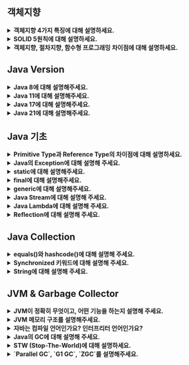 <!--
<details>
  <summary><b></b></summary>

  ---

  <details>
    <summary></summary>
  </details>
</details> 
-->

## 객체지향
<details>
  <summary><b>객체지향 4가지 특징에 대해 설명하세요.</b></summary>

  - 객체지향 4가지 특성 중 적용한 특성이 있나요?
  - 오버로딩과 오버라이딩 차이점에 대해 설명하세요.
  - 클래스, 객체, 인스턴스 차이에 대해 설명하세요.
  - 접근 제어자에 대해 설명하세요.
  - 추상 클래스와 인터페이스 차이점에 대해 설명하세요.
  - 본인은 어떤 기준으로 추상 클래스와 인터페이스를 사용하는지 알려주세요.
</details>
<details>
  <summary><b>SOLID 5원칙에 대해 설명하세요.</b></summary>

  - SOLID 원칙에서 가장 중요하다고 생각하는 원칙이 있나요?
  - DIP를 적용해본 경험이 있나요?
</details>
<details>
  <summary><b>객체지향, 절차지향, 함수형 프로그래밍 차이점에 대해 설명하세요.</b></summary>

  - 자바의 함수형 프로그래밍 예시를 설명하세요.
  - 일급 객체에 대해 설명하세요.
</details>

## Java Version

<details>
  <summary><b>Java 8에 대해 설명해주세요.</b></summary>

</details>
<details>
  <summary><b>Java 11에 대해 설명해주세요.</b></summary>

</details>

<details>
  <summary><b>Java 17에 대해 설명해주세요.</b></summary>

</details>

<details>
  <summary><b>Java 21에 대해 설명해주세요.</b></summary>

  - Virtual Thread에 대해 설명해주세요.
</details>

## Java 기초

<details>
  <summary><b>Primitive Type과 Reference Type의 차이점에 대해 설명하세요.</b></summary>

  - Wrapper Class에 대해 설명하세요.
  - Call By Reference와 Call By Value에 대해 설명하세요.
</details>
<details>
  <summary><b>Java의 Exception에 대해 설명해 주세요.</b></summary>
  
  - 예외처리를 하는 방법에 대해 설명해 주세요.
  - CheckedException, UncheckedException 의 차이에 대해 설명해 주세요.
  - 예외처리가 성능에 큰 영향을 미치나요? 만약 그렇다면, 어떻게 하면 부하를 줄일 수 있을까요?
</details>
<details>
  <summary><b>static에 대해 설명해주세요.</b></summary>
  
  - static class와 static method를 비교해 주세요.
  - static 을 사용하면 어떤 이점을 얻을 수 있나요?
  - static 을 사용하면 어떤 제약이 걸릴까요?
  - 컴파일 과정에서 static 이 어떻게 처리되는지 설명해 주세요.
</details>
<details>
  <summary><b>final에 대해 설명해주세요.</b></summary>

  - final 키워드를 사용하면, 어떤 이점이 있나요?
  - 그렇다면 컴파일 과정에서, final 키워드는 다르게 취급되나요?
</details>
<details>
  <summary><b>generic에 대해 설명해주세요.</b></summary>

</details>
<details>
  <summary><b>Java Stream에 대해 설명해 주세요.</b></summary>

  - Stream과 for ~ loop의 성능 차이를 비교해 주세요.
  - Stream은 병렬처리 할 수 있나요?
  - Stream에서 사용할 수 있는 함수형 인터페이스에 대해 설명해 주세요.
  - 가끔 외부 변수를 사용할 때, final 키워드를 붙여서 사용하는데 왜 그럴까요? 꼭 그래야 할까요?
</details>
<details>
  <summary><b>Java Lambda에 대해 설명해 주세요.</b></summary>

</details>
<details>
  <summary><b>Reflection에 대해 설명해 주세요.</b></summary>
  
  - 의미만 들어보면 리플렉션은 보안적인 문제가 있을 가능성이 있어보이는데, 어떻게 방지할 수 있을까요?
  - 리플렉션을 언제 활용할 수 있을까요?
  - Dynamic Proxy에 대해 설명해 주세요.
</details>

## Java Collection

<details>
  <summary><b>equals()와 hashcode()에 대해 설명해 주세요.</b></summary>

  - hashcode() 를 정의해야 한다면, 어떤 점을 염두에 두고 구현할 것 같으세요?
  - equals() 를 재정의해야 할 때, 어떤 점을 염두에 두어야 하는지 설명해 주세요.
</details>
<details>
  <summary><b>Synchronized 키워드에 대해 설명해 주세요.</b></summary>

  - Synchronized 키워드가 어디에 붙는지에 따라 의미가 약간씩 변화하는데, 각각 어떤 의미를 갖게 되는지 설명해 주세요.
  - 효율적인 코드 작성 측면에서, Synchronized는 좋은 키워드일까요?
  - Synchronized 를 대체할 수 있는 자바의 다른 동기화 기법에 대해 설명해 주세요.
  - Thread Local에 대해 설명해 주세요.
  - Volatile에 대해 설명해주세요.
  - AtomicInteger에 대해 설명해주세요.
</details>
<details>
  <summary><b>String에 대해 설명해 주세요.</b></summary>

  - String, StringBuffer, StringBuilder 차이점을 설명해주세요.
  - Immutable Object에 대해 설명해주세요.
  - `String a = ""`과 `String a = new String("")`의 차이점을 설명해주세요.
</details>

## JVM & Garbage Collector

<details>
  <summary><b>JVM이 정확히 무엇이고, 어떤 기능을 하는지 설명해 주세요.</b></summary>

  - JDK, JRE, JVM 차이점을 설명해주세요.
  - 자바 말고 다른 언어는 JVM 위에 올릴 수 없나요?
  - JVM 계열 언어를 일반적으로 컴파일해서 사용할 순 없나요?
  - VM을 사용함으로써 얻을 수 있는 장점과 단점에 대해 설명해 주세요.
  - JVM과 내부에서 실행되고 있는 프로그램은 부모 프로세스, 자식 프로세스 관계를 갖고 있다고 봐도 무방한가요?
  - JVM의 성능을 모니터링하고 분석해본 경험이 있나요? 있다면 설명해주세요.
</details>
<details>
  <summary><b>JVM 메모리 구조를 설명해주세요.</b></summary>

  - Stack과 Heap 메모리 차이점을 설명하세요.
  - Heap에 메모리를 할당하는 과정에 대해 설명하세요.
  - TLAB Thread-Local Allocation Buffer가 무엇인지 아시나요?
</details>
<details>
  <summary><b>자바는 컴파일 언어인가요? 인터프리터 언어인가요?</b></summary>
  
  - 컴파일 언어와 인터프리터 언어의 차이점은?
  - 자바 컴파일 과정을 설명해주세요.
</details>
<details>
  <summary><b>Java의 GC에 대해 설명해 주세요.</b></summary>

  - GC는 왜 필요할까요?
  - finalize() 를 수동으로 호출하는 것은 왜 문제가 될 수 있을까요?
  - 어떤 변수의 값이 null이 되었다면, 이 값은 GC가 될 가능성이 있을까요?
  - GC의 대상을 어떻게 판별할까요?
  - GC 동작과정을 설명해주세요.
</details>
<details>
  <summary><b>STW (Stop-The-World)에 대해 설명하세요.</b></summary>

</details>
<details>
  <summary><b>`Parallel GC`, `G1 GC`, `ZGC`를 설명해주세요.</b></summary>

</details>

<!-- 


<details>
  <summary><b>인터페이스와 추상 클래스의 차이에 대해 설명해 주세요.</b></summary>

- 왜 클래스는 단일 상속만 가능한데, 인터페이스는 2개 이상 구현이 가능할까요?

</details>



<details>
  <summary><b>Java 에서 Annotation 은 어떤 기능을 하나요?</b></summary>

  - 어노테이션은 자바 소스 코드에 메타데이터를 제공하는 방법입니다. 
  - 이는 코드의 의미를 설명하거나, 컴파일 시점이나 실행 시점에 특정 기능을 수행하도록 정보를 제공합니다. 
  - 예를 들어, @Override 어노테이션은 메서드가 상위 클래스의 메서드를 오버라이드한다는 것을 컴파일러에게 알려줍니다.
  - 예를 들어, @Autowired 어노테이션은 스프링 프레임워크에게 의존성 주입을 요청합니다.

  ---

  - 별 기능이 없는 것 같은데, 어떻게 Spring 에서는 Annotation 이 그렇게 많은 기능을 하는 걸까요?
  - Lombok의 @Data를 잘 사용하지 않는 이유는 무엇일까요?
</details>
-->

